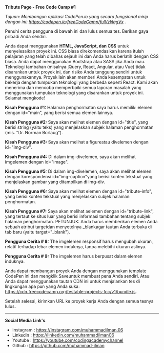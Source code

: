 **Tribute Page - Free Code Camp #1**

*Tujuan: Membangun aplikasi CodePen.io yang secara fungsional mirip dengan ini: https://codepen.io/freeCodeCamp/full/zNqgVx .*

Penuhi cerita pengguna di bawah ini dan lulus semua tes. Berikan gaya pribadi Anda sendiri.

Anda dapat menggunakan **HTML, JavaScript, dan CSS** untuk menyelesaikan proyek ini. CSS biasa direkomendasikan karena itulah pelajaran yang telah dibahas sejauh ini dan Anda harus berlatih dengan CSS biasa. Anda dapat menggunakan Bootstrap atau SASS jika Anda mau. Teknologi tambahan (misalnya jQuery, React, Angular, atau Vue) tidak disarankan untuk proyek ini, dan risiko Anda tanggung sendiri untuk menggunakannya. Proyek lain akan memberi Anda kesempatan untuk bekerja dengan tumpukan teknologi yang berbeda seperti React. Kami akan menerima dan mencoba memperbaiki semua laporan masalah yang menggunakan tumpukan teknologi yang disarankan untuk proyek ini. Selamat mengkode!

**Kisah Pengguna #1:** Halaman penghormatan saya harus memiliki elemen dengan id="main", yang berisi semua elemen lainnya.

**Kisah Pengguna #2:** Saya akan melihat elemen dengan id="title", yang berisi string (yaitu teks) yang menjelaskan subjek halaman penghormatan (mis. "Dr. Norman Borlaug").

**Kisah Pengguna #3:** Saya akan melihat a figureatau divelemen dengan id="img-div".

**Kisah Pengguna #4:** Di dalam img-divelemen, saya akan melihat imgelemen dengan id="image".

**Kisah Pengguna #5:** Di dalam img-divelemen, saya akan melihat elemen dengan korespondensi id="img-caption"yang berisi konten tekstual yang menjelaskan gambar yang ditampilkan di img-div.

**Kisah Pengguna #6:** Saya akan melihat elemen dengan id="tribute-info", yang berisi konten tekstual yang menjelaskan subjek halaman penghormatan.

**Kisah Pengguna #7:** Saya akan melihat aelemen dengan id="tribute-link", yang tertaut ke situs luar yang berisi informasi tambahan tentang subjek halaman penghormatan. PETUNJUK: Anda harus memberikan elemen Anda sebuah atribut targetdan menyetelnya _blankagar tautan Anda terbuka di tab baru (yaitu target="_blank").

**Pengguna Cerita # 8:** The imgelemen responsif harus mengubah ukuran, relatif terhadap lebar elemen induknya, tanpa melebihi ukuran aslinya.

**Pengguna Cerita # 9:** The imgelemen harus berpusat dalam elemen induknya.

Anda dapat membangun proyek Anda dengan menggunakan template CodePen ini dan mengklik Saveuntuk membuat pena Anda sendiri. Atau Anda dapat menggunakan tautan CDN ini untuk menjalankan tes di lingkungan apa pun yang Anda suka: https://cdn.freecodecamp.org/testable-projects-fcc/v1/bundle.js.

Setelah selesai, kirimkan URL ke proyek kerja Anda dengan semua tesnya lulus.

****
**Social Media Link's**

- Instagram : https://instagram.com/muhammadilman.06
- Linkedin : https://linkedin.com/muhammadilman06
- Youtube : https://youtube.com/codingacademychannel
- Github : https://github.com/muhammad-ilman